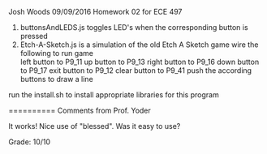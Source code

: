 Josh Woods 09/09/2016
Homework 02 for ECE 497
1. buttonsAndLEDS.js toggles LED's when the corresponding button is pressed
2. Etch-A-Sketch.js is a simulation of the old Etch A Sketch game 
	wire the following to run game  
	left button to P9_11 
	up button to P9_13
	right button to P9_16
	down button to P9_17
	exit button to P9_12
	clear button to P9_41
push the according buttons to draw a line 

run the install.sh to install appropriate libraries for this program

==========
Comments from Prof. Yoder

It works!  Nice use of "blessed".  Was it easy to use?

Grade:  10/10